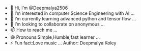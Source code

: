 - 👋 Hi, I’m @Deepmalya2506
- 👀 I’m interested in computer Science Engineering with AI ...
- 🌱 I’m currently learning advanced python and tensor flow ...
- 💞️ I’m looking to collaborate on anonymous ...
- 📫 How to reach me ...
- 😄 Pronouns:Simple,Humble,fast learner ...
- ⚡ Fun fact:Love music ...
Author: Deepmalya Koley 
<!---
Deepmalya2506/Deepmalya2506 is a ✨ special ✨ repository because its `README.md` (this file) appears on your GitHub profile.
You can click the Preview link to take a look at your changes.
--->
